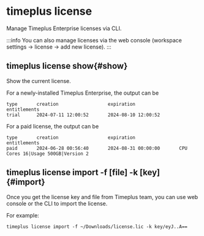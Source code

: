 # timeplus license
Manage Timeplus Enterprise licenses via CLI.

:::info
You can also manage licenses via the web console (workspace settings -> license -> add new license).
:::

## timeplus license show{#show}
Show the current license.

For a newly-installed Timeplus Enterprise, the output can be
```
type       creation                  expiration                entitlements
trial      2024-07-11 12:00:52       2024-08-10 12:00:52
```

For a paid license, the output can be
```
type       creation                  expiration                entitlements
paid       2024-06-28 00:56:40       2024-08-31 00:00:00       CPU Cores 16|Usage 500GB|Version 2
```

## timeplus license import -f [file] -k [key] {#import}
Once you get the license key and file from Timeplus team, you can use web console or the CLI to import the license.

For example:
```
timeplus license import -f ~/Downloads/license.lic -k key/eyJ..A==
```
